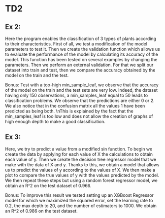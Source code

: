 # TD2 
## Ex 2: 
Here the program enables the classification of 3 types of plants according to their characteristics.
First of all, we test a modification of the model parameters to test it.
Then we create the validation function which allows us to evaluate the performance of the model by calculating its accuracy of the model. This function has been tested on several examples by changing the parameters. 
Then we perform an external validation. For that we split our dataset into train and test, then we compare the accuracy obtained by the model on the train and the test.

Bonus: 
Test with a too-high min_sample_leaf, we observe that the accuracy of the model on the train and the test sets are very low. 
Indeed, the dataset having only 150 observations, a min_samples_leaf equal to 50 leads to classification problems. We observe that the predictions are either 0 or 2. 
We also notice that in the confusion matrix all the values 1 have been predicted as being both. \nThis is explained by the fact that the min_samples_leaf is too low and does not allow the creation of graphs of high enough depth to make a good classification.

## Ex 3:
Here, we try to predict a value from a modified sin function. To begin we create the data by applying for each value of X the calculations to obtain each value of y. 
Then we create the decision tree regressor model that we make with the data of X and y. Thanks to this, we obtain a model that allows us to predict the values of y according to the values of X. 
We then make a plot to compare the true values of y with the values predicted by the model.
We then repeat these steps but using a random forest regressor model, we obtain an R^2 on the test dataset of 0.966. 

Bonus: 
To improve this result we tested setting up an XGBoost Regressor model for which we maximized the squared error, set the learning rate to 0.2, the max depth to 20, and the number of estimators to 1000. We obtain an R^2 of 0.986 on the test dataset.